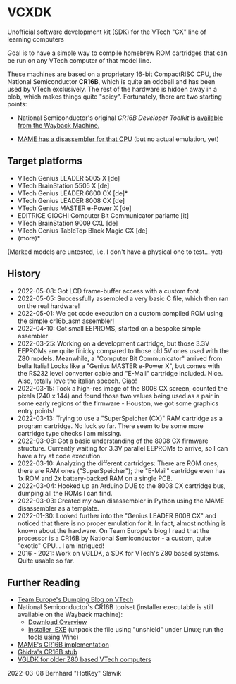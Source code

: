 # VCXDK
Unofficial software development kit (SDK) for the VTech "CX" line of learning computers

Goal is to have a simple way to compile homebrew ROM cartridges that can be run on any VTech computer of that model line.

These machines are based on a proprietary 16-bit CompactRISC CPU, the National Semiconductor **CR16B**, which is quite an oddball and has been used by VTech exclusively. The rest of the hardware is hidden away in a blob, which makes things quite "spicy".
Fortunately, there are two starting points:

* National Semiconductor's original *CR16B Developer Toolkit* is [available from the Wayback Machine.](https://web.archive.org/web/20040530110107/http://www.national.com/appinfo/compactrisc/files/CR16C31.exe)

* [MAME has a disassembler for that CPU](https://github.com/mamedev/mame/tree/master/src/devices/cpu/cr16b) (but no actual emulation, yet)


## Target platforms
* VTech Genius LEADER 5005 X [de]
* VTech BrainStation 5505 X [de]
* VTech Genius LEADER 6600 CX [de]*
* VTech Genius LEADER 8008 CX [de]
* VTech Genius MASTER e-Power X [de]
* EDITRICE GIOCHI Computer Bit Communicator parlante [it]
* VTech BrainStation 9009 CXL [de]
* VTech Genius TableTop Black Magic CX [de]
* (more)*

(Marked models are untested, i.e. I don't have a physical one to test... yet)


## History
* 2022-05-08: Got LCD frame-buffer access with a custom font.
* 2022-05-05: Successfully assembled a very basic C file, which then ran on the real hardware!
* 2022-05-01: We got code execution on a custom compiled ROM using the simple cr16b_asm assembler!
* 2022-04-10: Got small EEPROMS, started on a bespoke simple assembler
* 2022-03-25: Working on a development cartridge, but those 3.3V EEPROMs are quite finicky compared to those old 5V ones used with the Z80 models. Meanwhile, a "Computer Bit Communicator" arrived from bella Italia! Looks like a "Genius MASTER e-Power X", but comes with the RS232 level converter cable and "E-Mail" cartridge included. Nice. Also, totally love the italian speech. Ciao!
* 2022-03-15: Took a high-res image of the 8008 CX screen, counted the pixels (240 x 144) and found those two values being used as a pair in some early regions of the firmware - Houston, we got some graphics entry points!
* 2022-03-13: Trying to use a "SuperSpeicher (CX)" RAM cartridge as a program cartridge. No luck so far. There seem to be some more cartridge type checks I am missing.
* 2022-03-08: Got a basic understanding of the 8008 CX firmware structure. Currently waiting for 3.3V parallel EEPROMs to arrive, so I can have a try at code execution.
* 2022-03-10: Analyzing the different cartridges: There are ROM ones, there are RAM ones ("SuperSpeicher"); the "E-Mail" cartridge even has 1x ROM and 2x battery-backed RAM on a single PCB.
* 2022-03-04: Hooked up an Arduino DUE to the 8008 CX cartridge bus, dumping all the ROMs I can find.
* 2022-03-03: Created my own disassembler in Python using the MAME disassembler as a template.
* 2022-01-30: Looked further into the "Genius LEADER 8008 CX" and noticed that there is no proper emulation for it. In fact, almost nothing is known about the hardware. On Team Europe's blog I read that the processor is a CR16B by National Semiconductor - a custom, quite "exotic" CPU... I am intrigued!
* 2016 - 2021: Work on VGLDK, a SDK for VTech's Z80 based systems. Quite usable so far.


## Further Reading
* [Team Europe's Dumping Blog on VTech](https://team-europe.blogspot.com/2017/03/decapping-is-fun-world-3.html)
* National Semiconductor's CR16B toolset (installer executable is still available on the Wayback machine):
  * [Download Overview](https://web.archive.org/web/20040530110107/http://www.national.com/appinfo/compactrisc/0,3303,838,00.html)
  * [Installer .EXE](https://web.archive.org/web/20040530110107/http://www.national.com/appinfo/compactrisc/files/CR16C31.exe) (unpack the file using "unshield" under Linux; run the tools using Wine)
* [MAME's CR16B implementation](https://github.com/mamedev/mame/tree/master/src/devices/cpu/cr16b)
* [Ghidra's CR16B stub](https://github.com/NationalSecurityAgency/ghidra/blob/master/Ghidra/Processors/CR16/data/languages/CR16B.sinc)
* [VGLDK for older Z80 based VTech computers](https://github.com/hotkeymuc/vgldk)

2022-03-08 Bernhard "HotKey" Slawik
